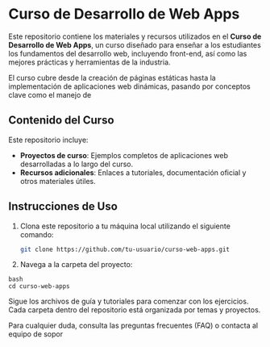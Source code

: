 # Curso de Desarrollo de Web Apps

Este repositorio contiene los materiales y recursos utilizados en el **Curso de Desarrollo de Web Apps**, un curso diseñado para enseñar a los estudiantes los fundamentos del desarrollo web, incluyendo front-end, así como las mejores prácticas y herramientas de la industria.

El curso cubre desde la creación de páginas estáticas hasta la implementación de aplicaciones web dinámicas, pasando por conceptos clave como el manejo de

## Contenido del Curso

Este repositorio incluye:

- **Proyectos de curso**: Ejemplos completos de aplicaciones web desarrolladas a lo largo del curso.
- **Recursos adicionales**: Enlaces a tutoriales, documentación oficial y otros materiales útiles.

## Instrucciones de Uso

1. Clona este repositorio a tu máquina local utilizando el siguiente comando:

   ```bash
   git clone https://github.com/tu-usuario/curso-web-apps.git
   ```

2. Navega a la carpeta del proyecto:

```
bash
cd curso-web-apps
```

Sigue los archivos de guía y tutoriales para comenzar con los ejercicios. Cada carpeta dentro del repositorio está organizada por temas y proyectos.

Para cualquier duda, consulta las preguntas frecuentes (FAQ) o contacta al equipo de sopor
